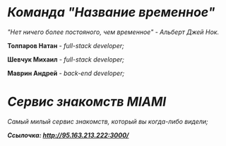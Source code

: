 # ***Команда "Название временное"***
*"Нет ничего более постояного, чем временное" - Альберт Джей Нок.*

**Толпаров Натан** - *full-stack developer;*

**Шевчук Михаил** - *full-stack developer;*

**Маврин Андрей** - *back-end developer;*

# ***Сервис знакомств MIAMI***
*Самый милый сервис знакомств, который вы когда-либо видели;*

***Ссылочка: http://95.163.213.222:3000/***
